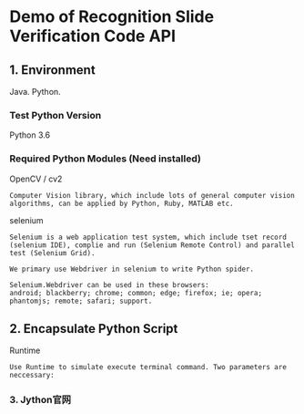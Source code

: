 # Demo of Recognition Slide Verification Code API

## 1. Environment


Java. Python.

### Test Python Version

Python 3.6

### Required Python Modules (Need installed)

OpenCV / cv2 

	Computer Vision library, which include lots of general computer vision algorithms, can be applied by Python, Ruby, MATLAB etc.
	
	
selenium

	Selenium is a web application test system, which include tset record (selenium IDE), complie and run (Selenium Remote Control) and parallel test (Selenium Grid).
	
	We primary use Webdriver in selenium to write Python spider.
	
	Selenium.Webdriver can be used in these browsers:
	android; blackberry; chrome; common; edge; firefox; ie; opera; phantomjs; remote; safari; support.
	

## 2. Encapsulate Python Script

Runtime
	
	Use Runtime to simulate execute terminal command. Two parameters are neccessary:
	
	

### 3. Jython官网
